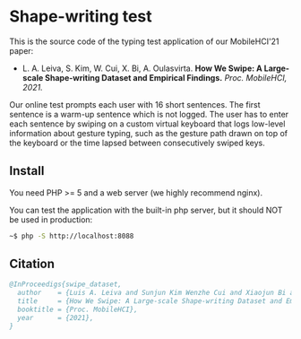 # Shape-writing test

This is the source code of the typing test application of our MobileHCI'21 paper:

- L. A. Leiva, S. Kim, W. Cui, X. Bi, A. Oulasvirta.
  **How We Swipe: A Large-scale Shape-writing Dataset and Empirical Findings.**
  *Proc. MobileHCI, 2021.*

Our online test prompts each user with 16 short sentences.
The first sentence is a warm-up sentence which is not logged.
The user has to enter each sentence by swiping on a custom virtual keyboard that logs low-level information about gesture typing, 
such as the gesture path drawn on top of the keyboard or the time lapsed between consecutively swiped keys.


## Install

You need PHP >= 5 and a web server (we highly recommend nginx).

You can test the application with the built-in php server, but it should NOT be used in production:
```sh
~$ php -S http://localhost:8088
```


## Citation

```bib
@InProceedigs{swipe_dataset,
  author    = {Luis A. Leiva and Sunjun Kim Wenzhe Cui and Xiaojun Bi and Antti Oulasvirta},
  title     = {How We Swipe: A Large-scale Shape-writing Dataset and Empirical Findings},
  booktitle = {Proc. MobileHCI},
  year      = {2021},
}
```
